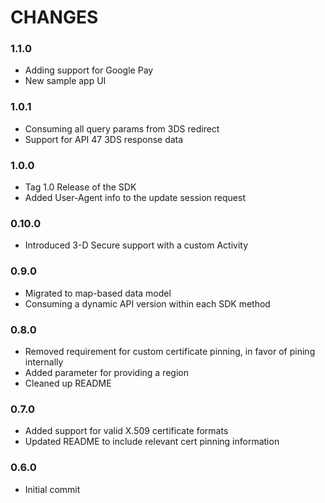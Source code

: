 # CHANGES

### 1.1.0
* Adding support for Google Pay
* New sample app UI

### 1.0.1
* Consuming all query params from 3DS redirect
* Support for API 47 3DS response data

### 1.0.0
* Tag 1.0 Release of the SDK
* Added User-Agent info to the update session request

### 0.10.0
* Introduced 3-D Secure support with a custom Activity

### 0.9.0
* Migrated to map-based data model
* Consuming a dynamic API version within each SDK method

### 0.8.0
* Removed requirement for custom certificate pinning, in favor of pining internally
* Added parameter for providing a region
* Cleaned up README

### 0.7.0
* Added support for valid X.509 certificate formats
* Updated README to include relevant cert pinning information

### 0.6.0
* Initial commit
